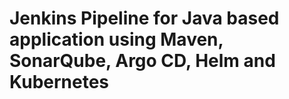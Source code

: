 # Jenkins Pipeline for Java based application using Maven, SonarQube, Argo CD, Helm and Kubernetes





